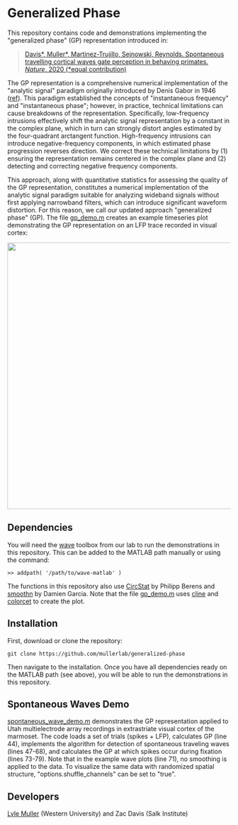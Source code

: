 # Generalized Phase

This repository contains code and demonstrations implementing the "generalized phase" (GP) representation introduced in:

> [Davis*, Muller*, Martinez-Trujillo, Sejnowski, Reynolds. Spontaneous travelling cortical waves gate perception in behaving primates. *Nature*, 2020 (*equal contribution)](https://www.biorxiv.org/content/10.1101/811471v1)

The GP representation is a comprehensive numerical implementation of the "analytic signal" paradigm originally introduced by Denis Gabor in 1946 ([ref](https://ieeexplore.ieee.org/document/5298517)). This paradigm established the concepts of "instantaneous frequency" and "instantaneous phase"; however, in practice, technical limitations can cause breakdowns of the representation. Specifically, low-frequency intrusions effectively shift the analytic signal representation by a constant in the complex plane, which in turn can strongly distort angles estimated by the four-quadrant arctangent function. High-frequency intrusions can introduce negative-frequency components, in which estimated phase progression reverses direction. We correct these technical limitations by (1) ensuring the representation remains centered in the complex plane and (2) detecting and correcting negative frequency components. 

This approach, along with quantitative statistics for assessing the quality of the GP representation, constitutes a numerical implementation of the analytic signal paradigm suitable for analyzing wideband signals without first applying narrowband filters, which can introduce significant waveform distortion. For this reason, we call our updated approach "generalized phase" (GP). The file [gp_demo.m](gp_demo.m) creates an example timeseries plot demonstrating the GP representation on an LFP trace recorded in visual cortex:

<p align="center">
	<img src="https://mullerlab.ca/assets/img/gp-demo/gp_demo.png" width="600">
</p>

## Dependencies

You will need the [wave](https://github.com/mullerlab/wave-matlab) toolbox from our lab to run the demonstrations in this repository. This can be added to the MATLAB path manually or using the command:

```
>> addpath( '/path/to/wave-matlab' )
```

The functions in this repository also use [CircStat](https://github.com/circstat/circstat-matlab) by Philipp Berens and [smoothn](https://www.mathworks.com/matlabcentral/fileexchange/25634-smoothn) by Damien Garcia. Note that the file [gp_demo.m](gp_demo.m) uses [cline](https://www.mathworks.com/matlabcentral/fileexchange/14677-cline) and [colorcet](https://peterkovesi.com/projects/colourmaps) to create the plot.

## Installation

First, download or clone the repository:

```
git clone https://github.com/mullerlab/generalized-phase
```

Then navigate to the installation. Once you have all dependencies ready on the MATLAB path (see above), you will be able to run the demonstrations in this repository.

## Spontaneous Waves Demo

[spontaneous_wave_demo.m](spontaneous_wave_demo.m) demonstrates the GP representation applied to Utah multielectrode array recordings in extrastriate visual cortex of the marmoset. The code loads a set of trials (spikes + LFP), calculates GP (line 44), implements the algorithm for detection of spontaneous traveling waves (lines 47-68), and calculates the GP at which spikes occur during fixation (lines 73-79). Note that in the example wave plots (line 71), no smoothing is applied to the data. To visualize the same data with randomized spatial structure, "options.shuffle_channels" can be set to "true".

## Developers

[Lyle Muller](http://mullerlab.ca) (Western University) and Zac Davis (Salk Institute)
